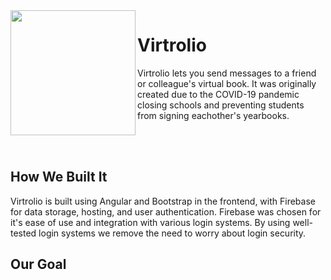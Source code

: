 <img align="left" src="https://github.com/virtrolio/virtrolio-site/blob/master/src/assets/images/logo_reg.png" width="200px" height="200px">

# Virtrolio
Virtrolio lets you send messages to a friend or colleague's virtual book. It was originally created due to the COVID-19 pandemic closing schools and preventing students from signing eachother's yearbooks.

<br>
<br>

## How We Built It
Virtrolio is built using Angular and Bootstrap in the frontend, with Firebase for data storage, hosting, and user authentication. Firebase was chosen for it's ease of use and integration with various login systems. By using well-tested login systems we remove the need to worry about login security.

## Our Goal

